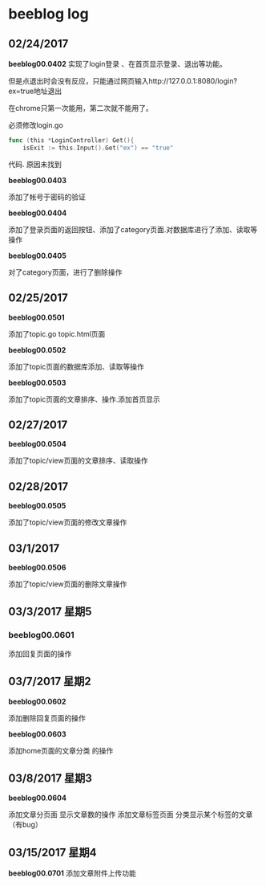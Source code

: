 
# beeblog  log
## 02/24/2017
**beeblog00.0402**
实现了login登录 、在首页显示登录、退出等功能。

但是点退出时会没有反应，只能通过网页输入http://127.0.0.1:8080/login?ex=true地址退出

在chrome只第一次能用，第二次就不能用了。

必须修改login.go

``` go
func (this *LoginController) Get(){
	isExit := this.Input().Get("ex") == "true"
```
代码.
原因未找到

**beeblog00.0403**

添加了帐号于密码的验证

**beeblog00.0404**

添加了登录页面的返回按钮、添加了category页面.对数据库进行了添加、读取等操作

**beeblog00.0405**

对了category页面，进行了删除操作

## 02/25/2017

**beeblog00.0501**

添加了topic.go topic.html页面

**beeblog00.0502**

添加了topic页面的数据库添加、读取等操作

**beeblog00.0503**

添加了topic页面的文章排序、操作.添加首页显示

## 02/27/2017

**beeblog00.0504**

添加了topic/view页面的文章排序、读取操作

## 02/28/2017

**beeblog00.0505**

添加了topic/view页面的修改文章操作

## 03/1/2017

**beeblog00.0506**

添加了topic/view页面的删除文章操作

## 03/3/2017 星期5
### beeblog00.0601
添加回复页面的操作 

## 03/7/2017 星期2

**beeblog00.0602**

添加删除回复页面的操作 

**beeblog00.0603**

添加home页面的文章分类 的操作 

## 03/8/2017 星期3

**beeblog00.0604**

添加文章分页面 显示文章数的操作 
添加文章标签页面 分类显示某个标签的文章（有bug） 

## 03/15/2017 星期4

**beeblog00.0701**
添加文章附件上传功能